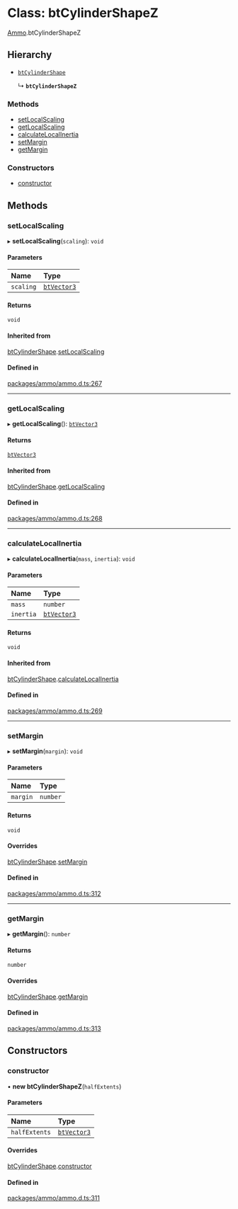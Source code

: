 # Class: btCylinderShapeZ

[Ammo](../modules/Ammo.md).btCylinderShapeZ

## Hierarchy

- [`btCylinderShape`](Ammo.btCylinderShape.md)

  ↳ **`btCylinderShapeZ`**


### Methods

- [setLocalScaling](Ammo.btCylinderShapeZ.md#setlocalscaling)
- [getLocalScaling](Ammo.btCylinderShapeZ.md#getlocalscaling)
- [calculateLocalInertia](Ammo.btCylinderShapeZ.md#calculatelocalinertia)
- [setMargin](Ammo.btCylinderShapeZ.md#setmargin)
- [getMargin](Ammo.btCylinderShapeZ.md#getmargin)

### Constructors

- [constructor](Ammo.btCylinderShapeZ.md#constructor)

## Methods

### setLocalScaling

▸ **setLocalScaling**(`scaling`): `void`

#### Parameters

| Name | Type |
| :------ | :------ |
| `scaling` | [`btVector3`](Ammo.btVector3.md) |

#### Returns

`void`

#### Inherited from

[btCylinderShape](Ammo.btCylinderShape.md).[setLocalScaling](Ammo.btCylinderShape.md#setlocalscaling)

#### Defined in

[packages/ammo/ammo.d.ts:267](https://github.com/Orillusion/orillusion/blob/main/packages/ammo/ammo.d.ts#L267)

___

### getLocalScaling

▸ **getLocalScaling**(): [`btVector3`](Ammo.btVector3.md)

#### Returns

[`btVector3`](Ammo.btVector3.md)

#### Inherited from

[btCylinderShape](Ammo.btCylinderShape.md).[getLocalScaling](Ammo.btCylinderShape.md#getlocalscaling)

#### Defined in

[packages/ammo/ammo.d.ts:268](https://github.com/Orillusion/orillusion/blob/main/packages/ammo/ammo.d.ts#L268)

___

### calculateLocalInertia

▸ **calculateLocalInertia**(`mass`, `inertia`): `void`

#### Parameters

| Name | Type |
| :------ | :------ |
| `mass` | `number` |
| `inertia` | [`btVector3`](Ammo.btVector3.md) |

#### Returns

`void`

#### Inherited from

[btCylinderShape](Ammo.btCylinderShape.md).[calculateLocalInertia](Ammo.btCylinderShape.md#calculatelocalinertia)

#### Defined in

[packages/ammo/ammo.d.ts:269](https://github.com/Orillusion/orillusion/blob/main/packages/ammo/ammo.d.ts#L269)

___

### setMargin

▸ **setMargin**(`margin`): `void`

#### Parameters

| Name | Type |
| :------ | :------ |
| `margin` | `number` |

#### Returns

`void`

#### Overrides

[btCylinderShape](Ammo.btCylinderShape.md).[setMargin](Ammo.btCylinderShape.md#setmargin)

#### Defined in

[packages/ammo/ammo.d.ts:312](https://github.com/Orillusion/orillusion/blob/main/packages/ammo/ammo.d.ts#L312)

___

### getMargin

▸ **getMargin**(): `number`

#### Returns

`number`

#### Overrides

[btCylinderShape](Ammo.btCylinderShape.md).[getMargin](Ammo.btCylinderShape.md#getmargin)

#### Defined in

[packages/ammo/ammo.d.ts:313](https://github.com/Orillusion/orillusion/blob/main/packages/ammo/ammo.d.ts#L313)

## Constructors

### constructor

• **new btCylinderShapeZ**(`halfExtents`)

#### Parameters

| Name | Type |
| :------ | :------ |
| `halfExtents` | [`btVector3`](Ammo.btVector3.md) |

#### Overrides

[btCylinderShape](Ammo.btCylinderShape.md).[constructor](Ammo.btCylinderShape.md#constructor)

#### Defined in

[packages/ammo/ammo.d.ts:311](https://github.com/Orillusion/orillusion/blob/main/packages/ammo/ammo.d.ts#L311)
